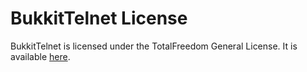 # BukkitTelnet License #

BukkitTelnet is licensed under the TotalFreedom General License. It is available [here](https://github.com/TotalFreedom/License/blob/master/LICENSE.md).


